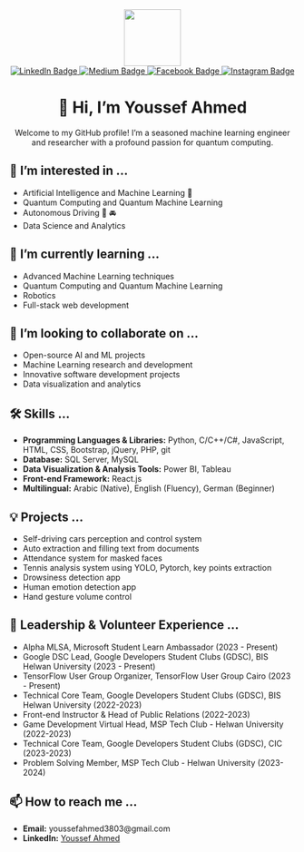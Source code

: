 <div id="header" align="center">
  <img src="https://media.giphy.com/media/M9gbBd9nbDrOTu1Mqx/giphy.gif" width="100"/>
</div>

<div id="badges" align="center">
  
  <a href="https://www.linkedin.com/in/youssef-ahmed-ramdan/">
    <img src="https://img.shields.io/badge/LinkedIn-blue?style=for-the-badge&logo=linkedin&logoColor=white" alt="LinkedIn Badge"/>
  </a>
  <a href="https://medium.com/@joodintjr">
    <img src="https://img.shields.io/badge/Medium-12100E?style=for-the-badge&logo=medium&logoColor=white" alt="Medium Badge"/>
  </a>
  <a href="https://www.facebook.com/joointj">
    <img src="https://img.shields.io/badge/Facebook-blue?style=for-the-badge&logo=facebook&logoColor=white" alt="Facebook Badge"/>
  </a>
  <a href="https://www.instagram.com/youssef_ahmed_3803/">
    <img src="https://img.shields.io/badge/Instagram-E4405F?style=for-the-badge&logo=instagram&logoColor=white" alt="Instagram Badge"/>
  </a>
</div>

<h1 align="center">👋 Hi, I’m Youssef Ahmed</h1>

<p align="center">
  Welcome to my GitHub profile! I’m a seasoned machine learning engineer and researcher with a profound passion for quantum computing.
</p>

<h2>👀 I’m interested in ...</h2>
<ul>
  <li>Artificial Intelligence and Machine Learning 🤖</li>
  <li>Quantum Computing and Quantum Machine Learning</li>
  <li>Autonomous Driving 🚙 🚘</li>
  <li>Data Science and Analytics</li>
</ul>

<h2>🌱 I’m currently learning ...</h2>
<ul>
  <li>Advanced Machine Learning techniques</li>
  <li>Quantum Computing and Quantum Machine Learning</li>
  <li>Robotics</li>
  <li>Full-stack web development</li>
</ul>

<h2>💞️ I’m looking to collaborate on ...</h2>
<ul>
  <li>Open-source AI and ML projects</li>
  <li>Machine Learning research and development</li>
  <li>Innovative software development projects</li>
  <li>Data visualization and analytics</li>
</ul>

<h2>🛠 Skills ...</h2>
<ul>
  <li><strong>Programming Languages & Libraries:</strong> Python, C/C++/C#, JavaScript, HTML, CSS, Bootstrap, jQuery, PHP, git</li>
  <li><strong>Database:</strong> SQL Server, MySQL</li>
  <li><strong>Data Visualization & Analysis Tools:</strong> Power BI, Tableau</li>
  <li><strong>Front-end Framework:</strong> React.js</li>
  <li><strong>Multilingual:</strong> Arabic (Native), English (Fluency), German (Beginner)</li>
</ul>

<h2>💡 Projects ...</h2>
<ul>
  <li>Self-driving cars perception and control system</li>
  <li>Auto extraction and filling text from documents</li>
  <li>Attendance system for masked faces</li>
  <li>Tennis analysis system using YOLO, Pytorch, key points extraction</li>
  <li>Drowsiness detection app</li>
  <li>Human emotion detection app</li>
  <li>Hand gesture volume control</li>
</ul>

<h2>🌟 Leadership & Volunteer Experience ...</h2>
<ul>
  <li>Alpha MLSA, Microsoft Student Learn Ambassador (2023 - Present)</li>
  <li>Google DSC Lead, Google Developers Student Clubs (GDSC), BIS Helwan University (2023 - Present)</li>
  <li>TensorFlow User Group Organizer, TensorFlow User Group Cairo (2023 - Present)</li>
  <li>Technical Core Team, Google Developers Student Clubs (GDSC), BIS Helwan University (2022-2023)</li>
  <li>Front-end Instructor & Head of Public Relations (2022-2023)</li>
  <li>Game Development Virtual Head, MSP Tech Club - Helwan University (2022-2023)</li>
  <li>Technical Core Team, Google Developers Student Clubs (GDSC), CIC (2023-2023)</li>
  <li>Problem Solving Member, MSP Tech Club - Helwan University (2023-2024)</li>
</ul>

<h2>📫 How to reach me ...</h2>
<ul>
  <li><strong>Email:</strong> youssefahmed3803@gmail.com</li>
  <li><strong>LinkedIn:</strong> <a href="https://www.linkedin.com/in/youssef-ahmed-ramdan/">Youssef Ahmed</a></li>
</ul>
